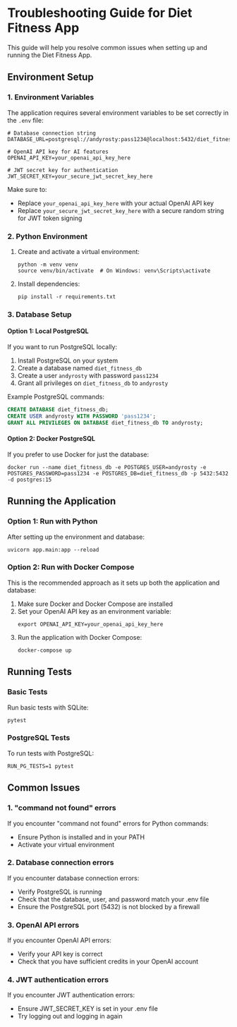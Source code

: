 # Troubleshooting Guide for Diet Fitness App

This guide will help you resolve common issues when setting up and running the Diet Fitness App.

## Environment Setup

### 1. Environment Variables

The application requires several environment variables to be set correctly in the `.env` file:

```
# Database connection string
DATABASE_URL=postgresql://andyrosty:pass1234@localhost:5432/diet_fitness_db

# OpenAI API key for AI features
OPENAI_API_KEY=your_openai_api_key_here

# JWT secret key for authentication
JWT_SECRET_KEY=your_secure_jwt_secret_key_here
```

Make sure to:
- Replace `your_openai_api_key_here` with your actual OpenAI API key
- Replace `your_secure_jwt_secret_key_here` with a secure random string for JWT token signing

### 2. Python Environment

1. Create and activate a virtual environment:
   ```
   python -m venv venv
   source venv/bin/activate  # On Windows: venv\Scripts\activate
   ```

2. Install dependencies:
   ```
   pip install -r requirements.txt
   ```

### 3. Database Setup

#### Option 1: Local PostgreSQL

If you want to run PostgreSQL locally:

1. Install PostgreSQL on your system
2. Create a database named `diet_fitness_db`
3. Create a user `andyrosty` with password `pass1234`
4. Grant all privileges on `diet_fitness_db` to `andyrosty`

Example PostgreSQL commands:
```sql
CREATE DATABASE diet_fitness_db;
CREATE USER andyrosty WITH PASSWORD 'pass1234';
GRANT ALL PRIVILEGES ON DATABASE diet_fitness_db TO andyrosty;
```

#### Option 2: Docker PostgreSQL

If you prefer to use Docker for just the database:
```
docker run --name diet_fitness_db -e POSTGRES_USER=andyrosty -e POSTGRES_PASSWORD=pass1234 -e POSTGRES_DB=diet_fitness_db -p 5432:5432 -d postgres:15
```

## Running the Application

### Option 1: Run with Python

After setting up the environment and database:
```
uvicorn app.main:app --reload
```

### Option 2: Run with Docker Compose

This is the recommended approach as it sets up both the application and database:

1. Make sure Docker and Docker Compose are installed
2. Set your OpenAI API key as an environment variable:
   ```
   export OPENAI_API_KEY=your_openai_api_key_here
   ```
3. Run the application with Docker Compose:
   ```
   docker-compose up
   ```

## Running Tests

### Basic Tests

Run basic tests with SQLite:
```
pytest
```

### PostgreSQL Tests

To run tests with PostgreSQL:
```
RUN_PG_TESTS=1 pytest
```

## Common Issues

### 1. "command not found" errors

If you encounter "command not found" errors for Python commands:
- Ensure Python is installed and in your PATH
- Activate your virtual environment

### 2. Database connection errors

If you encounter database connection errors:
- Verify PostgreSQL is running
- Check that the database, user, and password match your .env file
- Ensure the PostgreSQL port (5432) is not blocked by a firewall

### 3. OpenAI API errors

If you encounter OpenAI API errors:
- Verify your API key is correct
- Check that you have sufficient credits in your OpenAI account

### 4. JWT authentication errors

If you encounter JWT authentication errors:
- Ensure JWT_SECRET_KEY is set in your .env file
- Try logging out and logging in again